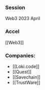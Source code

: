 
### Session
Web3 2023 April

### Accel
[[Web3]]

### Companies:
- [[Loki.code]]
- [[Quest]]
- [[Savechain]]
- [[TrustWare]]



